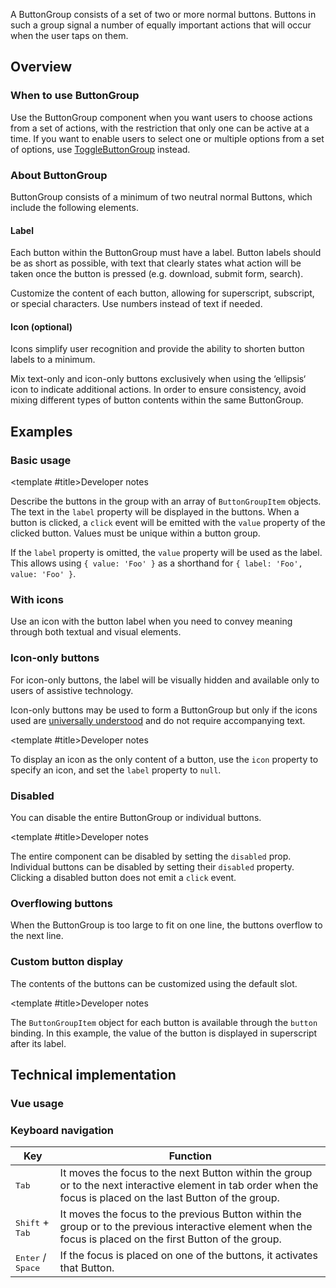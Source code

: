 <script setup>
import { CdxAccordion } from '@wikimedia/codex';
import BasicButtonGroup from '@/../component-demos/button-group/examples/BasicButtonGroup.vue';
import ButtonGroupWithIcons from '@/../component-demos/button-group/examples/ButtonGroupWithIcons.vue';
import IconOnlyButtonGroup from '@/../component-demos/button-group/examples/IconOnlyButtonGroup.vue';
import DisabledButtonGroup from '@/../component-demos/button-group/examples/DisabledButtonGroup.vue';
import MaximumButtonGroup from '@/../component-demos/button-group/examples/MaximumButtonGroup.vue';
import ButtonGroupWithSlot from '@/../component-demos/button-group/examples/ButtonGroupWithSlot.vue';
</script>

A ButtonGroup consists of a set of two or more normal buttons. Buttons in such a group signal a
number of equally important actions that will occur when the user taps on them.

<cdx-demo-wrapper :force-controls="true">
<template v-slot:demo>
    <basic-button-group />
</template>

<template v-slot:code>

:::code-group

<<< @/../component-demos/button-group/examples/BasicButtonGroup.vue [NPM]

<<< @/../component-demos/button-group/examples-mw/BasicButtonGroup.vue [MediaWiki]

:::

</template>
</cdx-demo-wrapper>

## Overview

### When to use ButtonGroup

Use the ButtonGroup component when you want users to choose actions from a set of actions, with the
restriction that only one can be active at a time. If you want to enable users to select one
or multiple options from a set of options, use
[ToggleButtonGroup](./toggle-button-group.md) instead.

### About ButtonGroup

ButtonGroup consists of a minimum of two neutral normal Buttons, which include the following elements.

#### Label

Each button within the ButtonGroup must have a label. Button labels should be as short as possible, with text that clearly states what action will be taken once the button is pressed (e.g. download, submit form, search).

<cdx-demo-best-practices>

<cdx-demo-best-practice>Customize the content of each button, allowing for superscript, subscript, or special characters.</cdx-demo-best-practice>
<cdx-demo-best-practice>Use numbers instead of text if needed.</cdx-demo-best-practice>

</cdx-demo-best-practices>

#### Icon (optional)

Icons simplify user recognition and provide the ability to shorten button labels to a minimum.

<cdx-demo-best-practices>

<cdx-demo-best-practice>Mix text-only and icon-only buttons exclusively when using the ‘ellipsis‘ icon to indicate additional actions.</cdx-demo-best-practice>
<cdx-demo-best-practice type="dont">In order to ensure consistency, avoid mixing different types of button contents within the same ButtonGroup.</cdx-demo-best-practice>

</cdx-demo-best-practices>

## Examples

### Basic usage

<cdx-demo-wrapper>
<template v-slot:demo>
    <basic-button-group />
</template>

<template v-slot:code>

:::code-group

<<< @/../component-demos/button-group/examples/BasicButtonGroup.vue [NPM]

<<< @/../component-demos/button-group/examples-mw/BasicButtonGroup.vue [MediaWiki]

:::

</template>
</cdx-demo-wrapper>

<cdx-accordion>

<template #title>Developer notes</template>

Describe the buttons in the group with an array of `ButtonGroupItem` objects. The text in the
`label` property will be displayed in the buttons. When a button is clicked, a `click` event
will be emitted with the `value` property of the clicked button. Values must be unique within a
button group.

If the `label` property is omitted, the `value` property will be used as the label. This allows
using `{ value: 'Foo' }` as a shorthand for `{ label: 'Foo', value: 'Foo' }`.

</cdx-accordion>

### With icons

Use an icon with the button label when you need to convey meaning through both textual and visual elements.

<cdx-demo-wrapper>
<template v-slot:demo>
    <button-group-with-icons />
</template>

<template v-slot:code>

:::code-group

<<< @/../component-demos/button-group/examples/ButtonGroupWithIcons.vue [NPM]

<<< @/../component-demos/button-group/examples-mw/ButtonGroupWithIcons.vue [MediaWiki]

:::

</template>
</cdx-demo-wrapper>

### Icon-only buttons

For icon-only buttons, the label will be visually hidden and available only to users of assistive technology.

<cdx-demo-best-practices>
<cdx-demo-best-practice>

Icon-only buttons may be used to form a ButtonGroup but only if the icons used are [universally understood](../../style-guide/icons.md#universal-rather-than-culturally-specific) and do not require accompanying text.

</cdx-demo-best-practice>
</cdx-demo-best-practices>

<cdx-demo-wrapper>
<template v-slot:demo>
    <icon-only-button-group />
</template>

<template v-slot:code>

:::code-group

<<< @/../component-demos/button-group/examples/IconOnlyButtonGroup.vue [NPM]

<<< @/../component-demos/button-group/examples-mw/IconOnlyButtonGroup.vue [MediaWiki]

:::

</template>
</cdx-demo-wrapper>

<cdx-accordion>

<template #title>Developer notes</template>

To display an icon as the only content of a button, use the `icon` property to specify an icon, and
set the `label` property to `null`.

</cdx-accordion>

### Disabled

You can disable the entire ButtonGroup or individual buttons.

<cdx-demo-wrapper>
<template v-slot:demo>
    <disabled-button-group />
</template>

<template v-slot:code>

:::code-group

<<< @/../component-demos/button-group/examples/DisabledButtonGroup.vue [NPM]

<<< @/../component-demos/button-group/examples-mw/DisabledButtonGroup.vue [MediaWiki]

:::

</template>
</cdx-demo-wrapper>

<cdx-accordion>

<template #title>Developer notes</template>

The entire component can be disabled by setting the `disabled` prop. Individual buttons can be
disabled by setting their `disabled` property. Clicking a disabled button does not emit a `click`
event.

</cdx-accordion>

### Overflowing buttons

When the ButtonGroup is too large to fit on one line, the buttons overflow to the next line.

<cdx-demo-wrapper>
<template v-slot:demo>
    <maximum-button-group />
</template>

<template v-slot:code>

:::code-group

<<< @/../component-demos/button-group/examples/MaximumButtonGroup.vue [NPM]

<<< @/../component-demos/button-group/examples-mw/MaximumButtonGroup.vue [MediaWiki]

:::

</template>
</cdx-demo-wrapper>

### Custom button display

The contents of the buttons can be customized using the default slot.

<cdx-demo-wrapper>
<template v-slot:demo>
    <button-group-with-slot />
</template>

<template v-slot:code>

:::code-group

<<< @/../component-demos/button-group/examples/ButtonGroupWithSlot.vue [NPM]

<<< @/../component-demos/button-group/examples-mw/ButtonGroupWithSlot.vue [MediaWiki]

:::

</template>
</cdx-demo-wrapper>

<cdx-accordion>

<template #title>Developer notes</template>

The `ButtonGroupItem` object for each button is available through the `button` binding. In this example, the value of the button
is displayed in superscript after its label.

</cdx-accordion>

## Technical implementation

### Vue usage

### Keyboard navigation

| Key | Function |
| -- | -- |
| <kbd>Tab</kbd> | It moves the focus to the next Button within the group or to the next interactive element in tab order when the focus is placed on the last Button of the group. |
| <kbd>Shift</kbd> + <kbd>Tab</kbd> | It moves the focus to the previous Button within the group or to the previous interactive element when the focus is placed on the first Button of the group. |
| <kbd>Enter</kbd> / <kbd>Space</kbd> | If the focus is placed on one of the buttons, it activates that Button. |